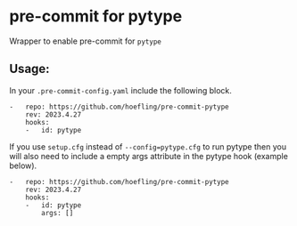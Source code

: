 # pre-commit for pytype
Wrapper to enable pre-commit for `pytype`

## Usage:
In your `.pre-commit-config.yaml` include the following block.

```
-   repo: https://github.com/hoefling/pre-commit-pytype
    rev: 2023.4.27
    hooks:
    -   id: pytype
```

If you use `setup.cfg` instead of `--config=pytype.cfg` to run pytype then you will also need to include a empty args attribute in the pytype hook (example below).

```
-   repo: https://github.com/hoefling/pre-commit-pytype
    rev: 2023.4.27
    hooks:
    -   id: pytype
        args: []
```
